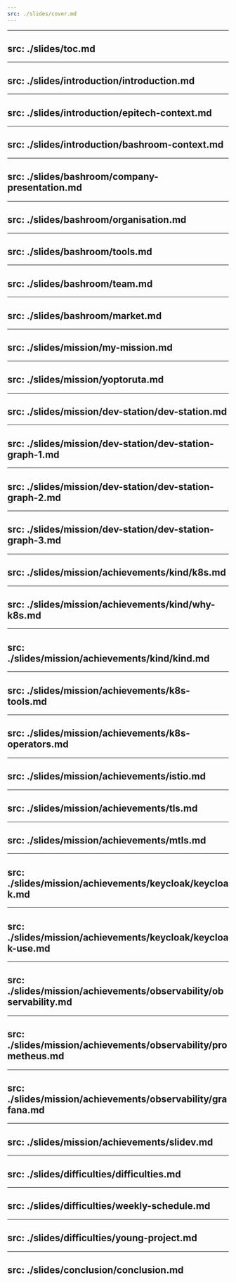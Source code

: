 ```yaml
---
src: ./slides/cover.md
---
```


---
src: ./slides/toc.md
---

---
src: ./slides/introduction/introduction.md
---

---
src: ./slides/introduction/epitech-context.md
---

---
src: ./slides/introduction/bashroom-context.md
---

---
src: ./slides/bashroom/company-presentation.md
---

---
src: ./slides/bashroom/organisation.md
---

---
src: ./slides/bashroom/tools.md
---

---
src: ./slides/bashroom/team.md
---

---
src: ./slides/bashroom/market.md
---

---
src: ./slides/mission/my-mission.md
---

---
src: ./slides/mission/yoptoruta.md
---

---
src: ./slides/mission/dev-station/dev-station.md
---

---
src: ./slides/mission/dev-station/dev-station-graph-1.md
---

---
src: ./slides/mission/dev-station/dev-station-graph-2.md
---

---
src: ./slides/mission/dev-station/dev-station-graph-3.md
---

---
src: ./slides/mission/achievements/kind/k8s.md
---

---
src: ./slides/mission/achievements/kind/why-k8s.md
---

---
src: ./slides/mission/achievements/kind/kind.md
---

---
src: ./slides/mission/achievements/k8s-tools.md
---

---
src: ./slides/mission/achievements/k8s-operators.md
---

---
src: ./slides/mission/achievements/istio.md
---

---
src: ./slides/mission/achievements/tls.md
---

---
src: ./slides/mission/achievements/mtls.md
---

---
src: ./slides/mission/achievements/keycloak/keycloak.md
---

---
src: ./slides/mission/achievements/keycloak/keycloak-use.md
---

---
src: ./slides/mission/achievements/observability/observability.md
---

---
src: ./slides/mission/achievements/observability/prometheus.md
---

---
src: ./slides/mission/achievements/observability/grafana.md
---

---
src: ./slides/mission/achievements/slidev.md
---

---
src: ./slides/difficulties/difficulties.md
---

---
src: ./slides/difficulties/weekly-schedule.md
---

---
src: ./slides/difficulties/young-project.md
---

---
src: ./slides/conclusion/conclusion.md
---